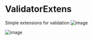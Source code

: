 # ValidatorExtens

Simple extensions for validation
![image](https://user-images.githubusercontent.com/55326490/175791651-2eec44e9-5928-4da3-a950-e4cafb0c94ae.png)

![image](https://user-images.githubusercontent.com/55326490/175791667-bfadafb4-2815-4314-a48b-87db2ddbf3c7.png)

